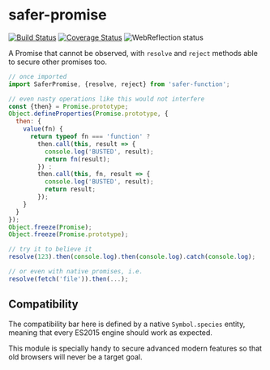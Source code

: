 # safer-promise

[![Build Status](https://travis-ci.com/WebReflection/safer-promise.svg?branch=master)](https://travis-ci.com/WebReflection/safer-promise) [![Coverage Status](https://coveralls.io/repos/github/WebReflection/safer-promise/badge.svg?branch=master)](https://coveralls.io/github/WebReflection/safer-promise?branch=master) ![WebReflection status](https://offline.report/status/webreflection.svg)


A Promise that cannot be observed, with `resolve` and `reject` methods able to secure other promises too.

```js
// once imported
import SaferPromise, {resolve, reject} from 'safer-function';

// even nasty operations like this would not interfere
const {then} = Promise.prototype;
Object.defineProperties(Promise.prototype, {
  then: {
    value(fn) {
      return typeof fn === 'function' ?
        then.call(this, result => {
          console.log('BUSTED', result);
          return fn(result);
        }) :
        then.call(this, fn, result => {
          console.log('BUSTED', result);
          return result;
        });
    }
  }
});
Object.freeze(Promise);
Object.freeze(Promise.prototype);

// try it to believe it
resolve(123).then(console.log).then(console.log).catch(console.log);

// or even with native promises, i.e.
resolve(fetch('file')).then(...);

```

## Compatibility

The compatibility bar here is defined by a native `Symbol.species` entity, meaning that every ES2015 engine should work as expected.

This module is specially handy to secure advanced modern features so that old browsers will never be a target goal.
